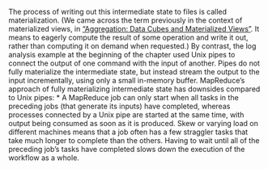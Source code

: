The process of writing out this intermediate state to files is called materialization. (We came
across the term previously in the context of materialized views, in
[“Aggregation: Data Cubes and Materialized Views”](ch03.html#sec_storage_materialized_views). It means to eagerly compute the result of some operation and
write it out, rather than computing it on demand when requested.) By contrast, the log analysis example at the beginning of the chapter used Unix pipes to connect the
output of one command with the input of another. Pipes do not fully materialize the intermediate
state, but instead stream the output to the input incrementally, using only a small in-memory
buffer. MapReduce’s approach of fully materializing intermediate state has downsides compared to Unix pipes: *  A MapReduce job can only start when all tasks in the preceding jobs (that generate its inputs)
have completed, whereas processes connected by a Unix pipe are started at the same time, with
output being consumed as soon as it is produced. Skew or varying load on different machines means
that a job often has a few straggler tasks that take much longer to complete than the others.
Having to wait until all of the preceding job’s tasks have completed slows down the execution of
the workflow as a whole.